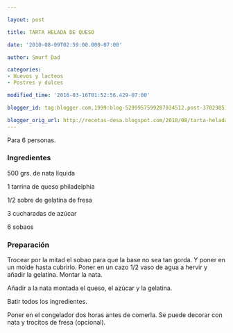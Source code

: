 ```yaml
---

layout: post

title: TARTA HELADA DE QUESO

date: '2010-08-09T02:59:00.000-07:00'

author: Smurf Dad

categories:
- Huevos y lacteos
- Postres y dulces

modified_time: '2016-03-16T01:52:56.429-07:00'

blogger_id: tag:blogger.com,1999:blog-5299957599287034512.post-370298518048137970

blogger_orig_url: http://recetas-desa.blogspot.com/2010/08/tarta-helada-de-queso.html
---
```


Para 6 personas.

<h3>Ingredientes</h3>

500 grs. de nata líquida

1 tarrina de queso philadelphia

1/2 sobre de gelatina de fresa

3 cucharadas de azúcar

6 sobaos

<h3>Preparación</h3>

Trocear por la mitad el sobao para que la base no sea tan gorda. Y poner en un molde hasta cubrirlo. Poner en un cazo 1/2 vaso de agua a hervir y añadir la gelatina. Montar la nata.

Añadir a la nata montada el queso, el azúcar y la gelatina.

Batir todos los ingredientes.

Poner en el congelador dos horas antes de comerla. Se puede decorar con nata y trocitos de fresa (opcional).
